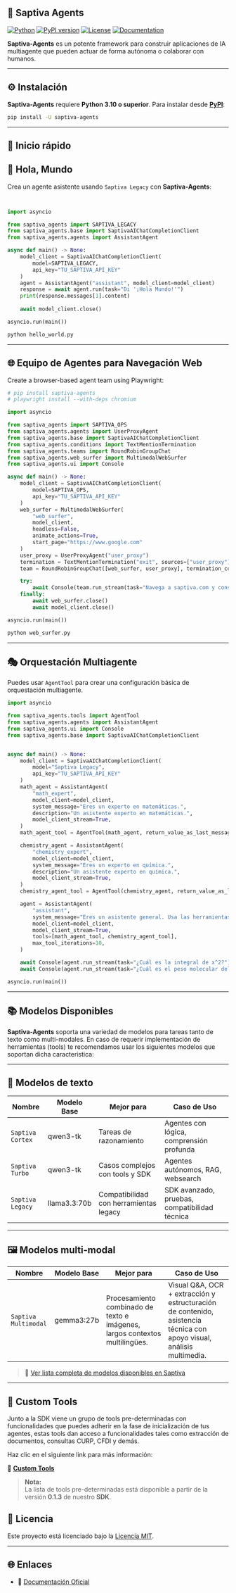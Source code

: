 ## 🤖 Saptiva Agents

[![Python](https://img.shields.io/badge/python-3.10%2B-blue.svg)](https://www.python.org/downloads/)
[![PyPI version](https://img.shields.io/pypi/v/saptiva-agents.svg)](https://pypi.org/project/saptiva-agents/)
[![License](https://img.shields.io/github/license/saptiva/saptiva-agents)](https://github.com/saptiva-ai/saptiva-agents/blob/main/LICENSE)
[![Documentation](https://img.shields.io/badge/docs-online-blue)](https://app.gitbook.com/o/YD7tmPjNuCJPBtMoeymU/s/1Xeu6KDnv2A0dUxoQDDU/saptiva-agents/)

**Saptiva-Agents** es un potente framework para construir aplicaciones de IA multiagente que pueden actuar de forma autónoma o colaborar con humanos.

---

## ⚙️ Instalación

**Saptiva-Agents** requiere **Python 3.10 o superior**. Para instalar desde [**PyPI**](https://pypi.org/project/saptiva-agents/):

```bash
pip install -U saptiva-agents
```
---

## 🚀 Inicio rápido

## 👋 Hola, Mundo

Crea un agente asistente usando `Saptiva Legacy` con **Saptiva-Agents**:


```python


import asyncio

from saptiva_agents import SAPTIVA_LEGACY
from saptiva_agents.base import SaptivaAIChatCompletionClient
from saptiva_agents.agents import AssistantAgent

async def main() -> None:
    model_client = SaptivaAIChatCompletionClient(
        model=SAPTIVA_LEGACY, 
        api_key="TU_SAPTIVA_API_KEY"
    )
    agent = AssistantAgent("assistant", model_client=model_client)
    response = await agent.run(task="Di '¡Hola Mundo!'")
    print(response.messages[1].content)
    
    await model_client.close()

asyncio.run(main())
```

```bash
python hello_world.py
```
---

## 🌐 Equipo de Agentes para Navegación Web

Create a browser-based agent team using Playwright:

```python
# pip install saptiva-agents
# playwright install --with-deps chromium

import asyncio

from saptiva_agents import SAPTIVA_OPS
from saptiva_agents.agents import UserProxyAgent
from saptiva_agents.base import SaptivaAIChatCompletionClient
from saptiva_agents.conditions import TextMentionTermination
from saptiva_agents.teams import RoundRobinGroupChat
from saptiva_agents.web_surfer import MultimodalWebSurfer
from saptiva_agents.ui import Console

async def main() -> None:
    model_client = SaptivaAIChatCompletionClient(
        model=SAPTIVA_OPS, 
        api_key="TU_SAPTIVA_API_KEY"
    )
    web_surfer = MultimodalWebSurfer(
        "web_surfer", 
        model_client, 
        headless=False, 
        animate_actions=True, 
        start_page="https://www.google.com"
    )
    user_proxy = UserProxyAgent("user_proxy")
    termination = TextMentionTermination("exit", sources=["user_proxy"])
    team = RoundRobinGroupChat([web_surfer, user_proxy], termination_condition=termination)

    try:
        await Console(team.run_stream(task="Navega a saptiva.com y consigue información sobre Saptiva AI."))
    finally:
        await web_surfer.close()
        await model_client.close()

asyncio.run(main())
```

```bash
python web_surfer.py
```
---

## 🎭 Orquestación Multiagente

Puedes usar `AgentTool` para crear una configuración básica de orquestación multiagente.

```python
import asyncio

from saptiva_agents.tools import AgentTool
from saptiva_agents.agents import AssistantAgent
from saptiva_agents.ui import Console
from saptiva_agents.base import SaptivaAIChatCompletionClient


async def main() -> None:
    model_client = SaptivaAIChatCompletionClient(
        model="Saptiva Legacy", 
        api_key="TU_SAPTIVA_API_KEY"
    )
    math_agent = AssistantAgent(
        "math_expert",
        model_client=model_client,
        system_message="Eres un experto en matemáticas.",
        description="Un asistente experto en matemáticas.",
        model_client_stream=True,
    )
    math_agent_tool = AgentTool(math_agent, return_value_as_last_message=True)

    chemistry_agent = AssistantAgent(
        "chemistry_expert",
        model_client=model_client,
        system_message="Eres un experto en química.",
        description="Un asistente experto en química.",
        model_client_stream=True,
    )
    chemistry_agent_tool = AgentTool(chemistry_agent, return_value_as_last_message=True)

    agent = AssistantAgent(
        "assistant",
        system_message="Eres un asistente general. Usa las herramientas de expertos cuando sea necesario.",
        model_client=model_client,
        model_client_stream=True,
        tools=[math_agent_tool, chemistry_agent_tool],
        max_tool_iterations=10,
    )

    await Console(agent.run_stream(task="¿Cuál es la integral de x^2?"))
    await Console(agent.run_stream(task="¿Cuál es el peso molecular del agua?"))

asyncio.run(main())
```
---

## 📚 Modelos Disponibles

**Saptiva-Agents** soporta una variedad de modelos para tareas tanto de texto como multi-modales. En caso de requerir implementación de herramientas (tools) te recomendamos usar los siguientes modelos que soportan dicha caracteristica:

---

## 🧠 Modelos de texto

| Nombre           | Modelo Base  | Mejor para                                   | Caso de Uso                                             |
|------------------|--------------|-----------------------------------------------|----------------------------------------------------------|
| `Saptiva Cortex` | qwen3-tk     | Tareas de razonamiento                        | Agentes con lógica, comprensión profunda                |
| `Saptiva Turbo`  | qwen3-tk     | Casos complejos con tools y SDK              | Agentes autónomos, RAG, websearch                      |
| `Saptiva Legacy` | llama3.3:70b | Compatibilidad con herramientas legacy        | SDK avanzado, pruebas, compatibilidad técnica          |

---

## 🖼️ Modelos multi-modal

| Nombre              | Modelo Base   | Mejor para                                                                 | Caso de Uso                                                                 |
|---------------------|----------------|------------------------------------------------------------------------------|------------------------------------------------------------------------------|
| `Saptiva Multimodal`| gemma3:27b     | Procesamiento combinado de texto e imágenes, largos contextos multilingües. | Visual Q&A, OCR + extracción y estructuración de contenido, asistencia técnica con apoyo visual, análisis multimedia. |

> 🔗 [Ver lista completa de modelos disponibles en Saptiva](https://saptiva.gitbook.io/saptiva-docs/basicos/modelos-disponibles)

---

## 🧰 Custom Tools

Junto a la SDK viene un grupo de tools pre-determinadas con funcionalidades que puedes adherir en la fase de inicialización de tus agentes, estas tools dan acceso a funcionalidades tales como extracción de documentos, consultas CURP, CFDI y demás.

Haz clic en el siguiente link para más información:

💼 [**Custom Tools**](https://saptiva.gitbook.io/saptiva-docs/saptiva-agents/custom-tools)

> **Nota:**  
> La lista de tools pre-determinadas está disponible a partir de la versión **0.1.3** de nuestro **SDK**.

## 📄 Licencia

Este proyecto está licenciado bajo la [Licencia MIT](https://github.com/saptiva-ai/saptiva-agents/blob/main/LICENSE).

---

## 🌐 Enlaces

- 🔗 [Documentación Oficial](https://saptiva.gitbook.io/saptiva-docs/)
